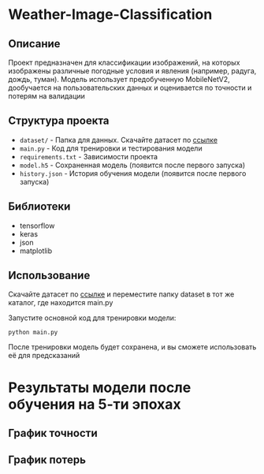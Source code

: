 # Weather-Image-Classification

## Описание

Проект предназначен для классификации изображений, на которых изображены различные погодные условия и явления (например, радуга, дождь, туман). Модель использует предобученную MobileNetV2, дообучается на пользовательских данных и оценивается по точности и потерям на валидации

## Структура проекта
- `dataset/` - Папка для данных. Скачайте датасет по [ссылке](https://www.kaggle.com/datasets/jehanbhathena/weather-dataset?select=dataset)
- `main.py` - Код для тренировки и тестирования модели
- `requirements.txt` - Зависимости проекта
- `model.h5` - Сохраненная модель (появится после первого запуска)
- `history.json` - История обучения модели (появится после первого запуска)

## Библиотеки
- tensorflow
- keras
- json
- matplotlib

## Использование

Скачайте датасет по [ссылке](https://www.kaggle.com/datasets/jehanbhathena/weather-dataset?select=dataset) и переместите папку dataset в тот же каталог, где находится main.py

Запустите основной код для тренировки модели:

	python main.py

После тренировки модель будет сохранена, и вы сможете использовать её для предсказаний

# Результаты модели после обучения на 5-ти эпохах

## График точности



## График потерь
